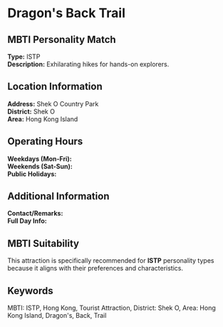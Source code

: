 # Dragon's Back Trail

## MBTI Personality Match
**Type:** ISTP  
**Description:** Exhilarating hikes for hands-on explorers.

## Location Information
**Address:** Shek O Country Park  
**District:** Shek O  
**Area:** Hong Kong Island

## Operating Hours
**Weekdays (Mon-Fri):**   
**Weekends (Sat-Sun):**   
**Public Holidays:** 

## Additional Information
**Contact/Remarks:**   
**Full Day Info:** 

## MBTI Suitability
This attraction is specifically recommended for **ISTP** personality types because it aligns with their preferences and characteristics.

## Keywords
MBTI: ISTP, Hong Kong, Tourist Attraction, District: Shek O, Area: Hong Kong Island, Dragon's, Back, Trail
